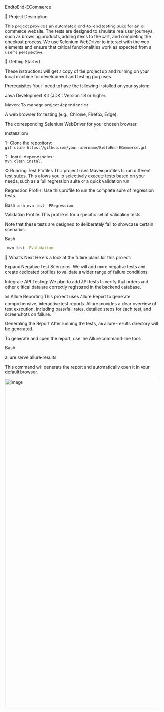 EndtoEnd-ECommerce

📝 Project Description

This project provides an automated end-to-end testing suite for an e-commerce website. The tests are designed to simulate real user journeys, such as browsing products, adding items to the cart, and completing the checkout process. We use Selenium WebDriver to interact with the web elements and ensure that critical functionalities work as expected from a user's perspective.

🚀 Getting Started

These instructions will get a copy of the project up and running on your local machine for development and testing purposes.

Prerequisites
You'll need to have the following installed on your system:

Java Development Kit (JDK): Version 1.8 or higher.

Maven: To manage project dependencies.

A web browser for testing (e.g., Chrome, Firefox, Edge).

The corresponding Selenium WebDriver for your chosen browser.

Installation\ 

1- Clone the repository:  
    ```git clone https://github.com/your-username/EndtoEnd-ECommerce.git```

2- Install dependencies:  
    ```mvn clean install```

    
⚙️ Running Test Profiles
This project uses Maven profiles to run different test suites. This allows you to selectively execute tests based on your needs, such as a full regression suite or a quick validation run.

Regression Profile: Use this profile to run the complete suite of regression tests.

Bash
    ```bash
    mvn test -PRegression```

Validation Profile: This profile is for a specific set of validation tests.

Note that these tests are designed to deliberately fail to showcase certain scenarios.

Bash
   ```bash
    mvn test -PValidation
```
🚀 What's Next
Here's a look at the future plans for this project:

Expand Negative Test Scenarios: We will add more negative tests and create dedicated profiles to validate a wider range of failure conditions.

Integrate API Testing: We plan to add API tests to verify that orders and other critical data are correctly registered in the backend database.


📊 Allure Reporting
This project uses Allure Report to generate comprehensive, interactive test reports. Allure provides a clear overview of test execution, including pass/fail rates, detailed steps for each test, and screenshots on failure.

Generating the Report
After running the tests, an allure-results directory will be generated.

To generate and open the report, use the Allure command-line tool:

Bash

allure serve allure-results

This command will generate the report and automatically open it in your default browser.

<img width="2530" height="1070" alt="image" src="https://github.com/user-attachments/assets/544de91e-d82e-47e2-946e-438080398a25" />



